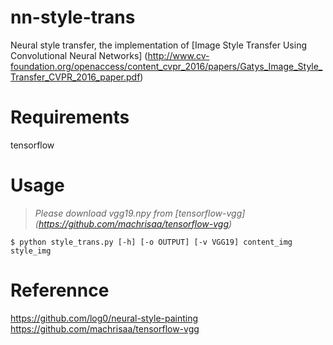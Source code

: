 # nn-style-trans
Neural style transfer, the implementation of [Image Style Transfer Using Convolutional Neural Networks] (http://www.cv-foundation.org/openaccess/content_cvpr_2016/papers/Gatys_Image_Style_Transfer_CVPR_2016_paper.pdf)

# Requirements
tensorflow

# Usage
>*Please download vgg19.npy from [tensorflow-vgg] (https://github.com/machrisaa/tensorflow-vgg)*

`$ python style_trans.py [-h] [-o OUTPUT] [-v VGG19] content_img style_img`

# Referennce
https://github.com/log0/neural-style-painting  
https://github.com/machrisaa/tensorflow-vgg
